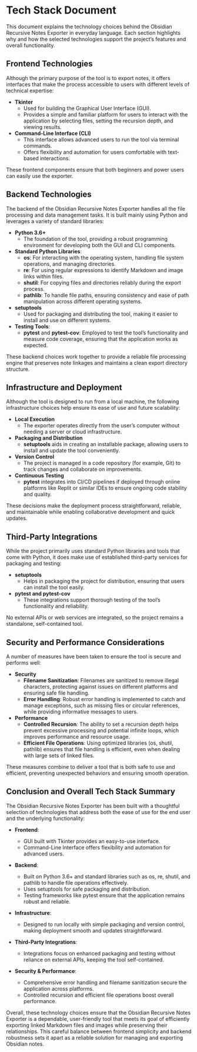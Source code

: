 # Tech Stack Document

This document explains the technology choices behind the Obsidian Recursive Notes Exporter in everyday language. Each section highlights why and how the selected technologies support the project’s features and overall functionality.

## Frontend Technologies

Although the primary purpose of the tool is to export notes, it offers interfaces that make the process accessible to users with different levels of technical expertise:

- **Tkinter**
  - Used for building the Graphical User Interface (GUI).
  - Provides a simple and familiar platform for users to interact with the application by selecting files, setting the recursion depth, and viewing results.
- **Command-Line Interface (CLI)**
  - This interface allows advanced users to run the tool via terminal commands.
  - Offers flexibility and automation for users comfortable with text-based interactions.

These frontend components ensure that both beginners and power users can easily use the exporter.

## Backend Technologies

The backend of the Obsidian Recursive Notes Exporter handles all the file processing and data management tasks. It is built mainly using Python and leverages a variety of standard libraries:

- **Python 3.6+**
  - The foundation of the tool, providing a robust programming environment for developing both the GUI and CLI components.
- **Standard Python Libraries**:
  - **os**: For interacting with the operating system, handling file system operations, and managing directories.
  - **re**: For using regular expressions to identify Markdown and image links within files.
  - **shutil**: For copying files and directories reliably during the export process.
  - **pathlib**: To handle file paths, ensuring consistency and ease of path manipulation across different operating systems.
- **setuptools**
  - Used for packaging and distributing the tool, making it easier to install and use on different systems.
- **Testing Tools**:
  - **pytest** and **pytest-cov**: Employed to test the tool’s functionality and measure code coverage, ensuring that the application works as expected.

These backend choices work together to provide a reliable file processing engine that preserves note linkages and maintains a clean export directory structure.

## Infrastructure and Deployment

Although the tool is designed to run from a local machine, the following infrastructure choices help ensure its ease of use and future scalability:

- **Local Execution**
  - The exporter operates directly from the user’s computer without needing a server or cloud infrastructure.
- **Packaging and Distribution**
  - **setuptools** aids in creating an installable package, allowing users to install and update the tool conveniently.
- **Version Control**
  - The project is managed in a code repository (for example, Git) to track changes and collaborate on improvements.
- **Continuous Testing**
  - **pytest** integrates into CI/CD pipelines if deployed through online platforms like Replit or similar IDEs to ensure ongoing code stability and quality.

These decisions make the deployment process straightforward, reliable, and maintainable while enabling collaborative development and quick updates.

## Third-Party Integrations

While the project primarily uses standard Python libraries and tools that come with Python, it does make use of established third-party services for packaging and testing:

- **setuptools**
  - Helps in packaging the project for distribution, ensuring that users can install the tool easily.
- **pytest and pytest-cov**
  - These integrations support thorough testing of the tool’s functionality and reliability.

No external APIs or web services are integrated, so the project remains a standalone, self-contained tool.

## Security and Performance Considerations

A number of measures have been taken to ensure the tool is secure and performs well:

- **Security**
  - **Filename Sanitization**: Filenames are sanitized to remove illegal characters, protecting against issues on different platforms and ensuring safe file handling.
  - **Error Handling**: Robust error handling is implemented to catch and manage exceptions, such as missing files or circular references, while providing informative messages to users.
- **Performance**
  - **Controlled Recursion**: The ability to set a recursion depth helps prevent excessive processing and potential infinite loops, which improves performance and resource usage.
  - **Efficient File Operations**: Using optimized libraries (os, shutil, pathlib) ensures that file handling is efficient, even when dealing with large sets of linked files.

These measures combine to deliver a tool that is both safe to use and efficient, preventing unexpected behaviors and ensuring smooth operation.

## Conclusion and Overall Tech Stack Summary

The Obsidian Recursive Notes Exporter has been built with a thoughtful selection of technologies that address both the ease of use for the end user and the underlying functionality:

- **Frontend**:
  - GUI built with Tkinter provides an easy-to-use interface.
  - Command-Line Interface offers flexibility and automation for advanced users.

- **Backend**:
  - Built on Python 3.6+ and standard libraries such as os, re, shutil, and pathlib to handle file operations effectively.
  - Uses setuptools for safe packaging and distribution.
  - Testing frameworks like pytest ensure that the application remains robust and reliable.

- **Infrastructure**:
  - Designed to run locally with simple packaging and version control, making deployment smooth and updates straightforward.

- **Third-Party Integrations**:
  - Integrations focus on enhanced packaging and testing without reliance on external APIs, keeping the tool self-contained.

- **Security & Performance**:
  - Comprehensive error handling and filename sanitization secure the application across platforms.
  - Controlled recursion and efficient file operations boost overall performance.

Overall, these technology choices ensure that the Obsidian Recursive Notes Exporter is a dependable, user-friendly tool that meets its goal of efficiently exporting linked Markdown files and images while preserving their relationships. This careful balance between frontend simplicity and backend robustness sets it apart as a reliable solution for managing and exporting Obsidian notes.